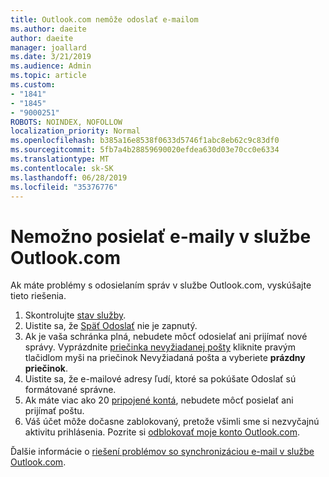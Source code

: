 ```yaml
---
title: Outlook.com nemôže odoslať e-mailom
ms.author: daeite
author: daeite
manager: joallard
ms.date: 3/21/2019
ms.audience: Admin
ms.topic: article
ms.custom:
- "1841"
- "1845"
- "9000251"
ROBOTS: NOINDEX, NOFOLLOW
localization_priority: Normal
ms.openlocfilehash: b385a16e8538f0633d5746f1abc8eb62c9c83df0
ms.sourcegitcommit: 5fb7a4b28859690020efdea630d03e70cc0e6334
ms.translationtype: MT
ms.contentlocale: sk-SK
ms.lasthandoff: 06/28/2019
ms.locfileid: "35376776"
---
```

# <a name="cant-send-email-in-outlookcom"></a>Nemožno posielať e-maily v službe Outlook.com

Ak máte problémy s odosielaním správ v službe Outlook.com, vyskúšajte tieto riešenia.

1. Skontrolujte [stav služby](https://go.microsoft.com/fwlink/p/?linkid=837482).
1. Uistite sa, že [Späť Odoslať](https://outlook.live.com/mail/options/mail/messageContent/undoSend) nie je zapnutý.
1. Ak je vaša schránka plná, nebudete môcť odosielať ani prijímať nové správy. Vyprázdnite [priečinka nevyžiadanej pošty](https://outlook.live.com/mail/junkemail) kliknite pravým tlačidlom myši na priečinok Nevyžiadaná pošta a vyberiete **prázdny priečinok**.
1. Uistite sa, že e-mailové adresy ľudí, ktoré sa pokúšate Odoslať sú formátované správne.
1. Ak máte viac ako 20 [pripojené kontá](https://outlook.live.com/mail/options/mail/accounts/connected), nebudete môcť posielať ani prijímať poštu.
1. Váš účet môže dočasne zablokovaný, pretože všimli sme si nezvyčajnú aktivitu prihlásenia. Pozrite si [odblokovať moje konto Outlook.com](https://support.office.com/article/f4ad2701-d166-4d8b-8a6a-9af2a1f8a4c4).

Ďalšie informácie o [riešení problémov so synchronizáciou e-mail v službe Outlook.com](https://support.office.com/article/d39e3341-8d79-4bf1-b3c7-ded602233642).
